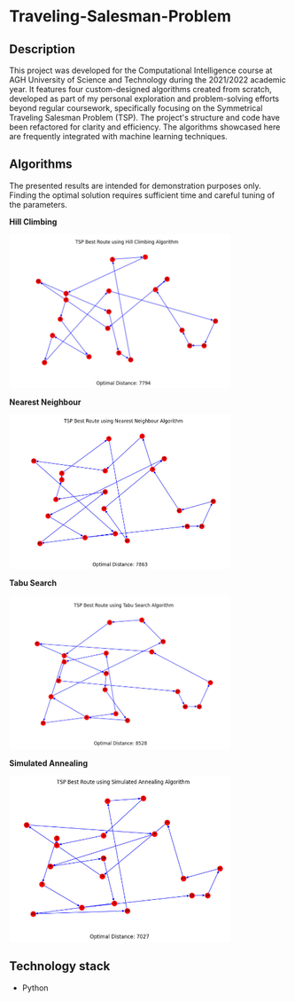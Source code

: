 # Traveling-Salesman-Problem
## Description
This project was developed for the Computational Intelligence course at AGH University of Science and Technology during the 2021/2022 academic year. It features four custom-designed algorithms created from scratch, developed as part of my personal exploration and problem-solving efforts beyond regular coursework, specifically focusing on the Symmetrical Traveling Salesman Problem (TSP). The project's structure and code have been refactored for clarity and efficiency. The algorithms showcased here are frequently integrated with machine learning techniques.

## Algorithms
The presented results are intended for demonstration purposes only. Finding the optimal solution requires sufficient time and careful tuning of the parameters.

**Hill Climbing**

<p float="left">
<img src="src/images/tsp_hill_climbing_result.jpg" width="400"/>
</p>

**Nearest Neighbour**

<p float="left">
<img src="src/images/tsp_neares_neighbour_result.jpg" width="400"/>
</p>

**Tabu Search**

<p float="left">
<img src="src/images/tsp_tabu_search_result.jpg" width="400"/>
</p>

**Simulated Annealing**

<p float="left">
<img src="src/images/tsp_simulated_annealing_result.jpg" width="400"/>
</p>

## Technology stack
- Python
